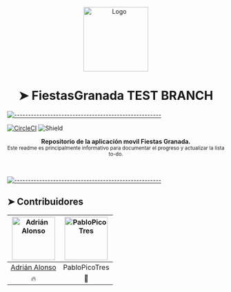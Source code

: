 <p align="center">
  <img src="https://i.imgur.com/17vs6nX.png" alt="Logo" width="150" height="150" />
</p>
<h1 align="center">➤ FiestasGranada TEST BRANCH</h1>

[![-----------------------------------------------------](https://raw.githubusercontent.com/andreasbm/readme/master/assets/lines/aqua.png)](#contributors)

<p align="center">
  
[![CircleCI](https://circleci.com/gh/AdrianArtimez/FiestasGranada.svg?style=shield&circle-token=c4addf0b000df92e4673daed8203d198db94a0d3)](https://app.circleci.com/pipelines/github/AdrianArtimez/FiestasGranada/11/workflows/10867527-287f-4cbc-b4a9-04013a970457/jobs/15)
![Shield](https://img.shields.io/endpoint?color=red&label=Version&url=https%3A%2F%2Fpastebin.com%2Fraw%2FPv7VMx1r)  

</p>

<p align="center">
  <b>Repositorio de la aplicación movil Fiestas Granada.</b></br>
  <sub>Este readme es principalmente informativo para documentar el progreso y actualizar la lista to-do.<sub>
<sub>
</p>

<br />


[![-----------------------------------------------------](https://raw.githubusercontent.com/andreasbm/readme/master/assets/lines/aqua.png)](#contributors)

## ➤ Contribuidores
	

| [<img alt="Adrián Alonso" src="https://avatars2.githubusercontent.com/u/6146371?s=460&u=1c80141b17949434112ab16c8bb853849ae79199&v=4" width="100">](https://twitter.com/arhlexwow) | <img alt="PabloPicoTres" src="https://avatars0.githubusercontent.com/u/62216894?s=460&u=33a2d9438b550a71515dbbd2c71d5a311eb5dc7f&v=4" width="100"> |
|:--------------------------------------------------:|:--------------------------------------------------:|
| [Adrián Alonso](https://twitter.com/arhlexwow) | PabloPicoTres |
| 🔥                                               |  🚗                                                |
